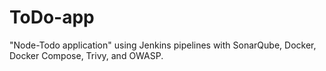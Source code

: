 # ToDo-app
"Node-Todo application" using Jenkins pipelines with SonarQube, Docker, Docker Compose, Trivy, and OWASP. 
